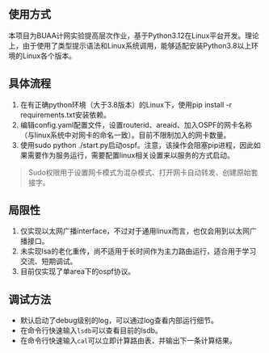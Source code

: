 ## 使用方式

本项目为BUAA计网实验提高层次作业，基于Python3.12在Linux平台开发。理论上，由于使用了类型提示语法和Linux系统调用，能够适配安装Python3.8以上环境的Linux各个版本。

## 具体流程

1. 在有正确python环境（大于3.8版本）的Linux下，使用pip install -r requirements.txt安装依赖。
2. 编辑config.yaml配置文件，设置routerid、areaid、加入OSPF的网卡名称（与linux系统中对网卡的命名一致）。目前不限制加入的网卡数量。
3. 使用sudo python ./start.py启动ospf。注意，该操作会阻塞pip进程，因此如果需要作为服务运行，需要配置linux相关设置来以服务的方式启动。

> Sudo权限用于设置网卡模式为混杂模式、打开网卡自动转发、创建原始套接字。

## 局限性

1. 仅实现以太网广播interface，不过对于通用linux而言，也仅会用到以太网广播接口。
2. 未实现lsa的老化重传，尚不适用于长时间作为主力路由运行，适合用于学习交流、短期调试。
3. 目前仅实现了单area下的ospf协议。

## 调试方法

* 默认启动了debug级别的log，可以通过log查看内部运行细节。
* 在命令行快速输入`lsdb`可以查看目前的lsdb。
* 在命令行快速输入`cal`可以立即计算路由表，并输出下一条计算结果。
